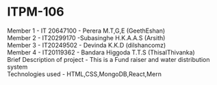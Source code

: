 # ITPM-106
Member 1 - IT 20647100 - Perera M.T,G,E (GeethEshan)                                                                                                                      
Member 2 - IT20299170 -Subasinghe H.K.A.A.S (Arsith)                                                                                                                       
Member 3 - IT20249502 - Devinda K.K.D (dilshancomz)                                                                                                                       
Member 4 - IT20119362 - Bandara Higgoda T.T.S (ThisalThivanka)                                                                                                            
Brief Description of project - This is a Fund raiser and water distribution system                                                                                        
Technologies used - HTML,CSS,MongoDB,React,Mern                                                                                                    
